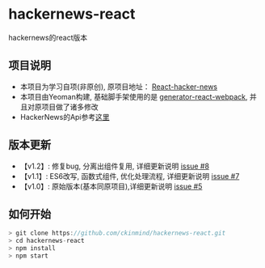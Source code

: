 # hackernews-react
hackernews的react版本

## 项目说明
- 本项目为学习自项(非原创), 原项目地址： [React-hacker-news](https://github.com/gokulkrishh/React-hacker-news)
- 本项目由Yeoman构建, 基础脚手架使用的是 [generator-react-webpack](https://github.com/react-webpack-generators/generator-react-webpack), 并且对原项目做了诸多修改
- HackerNews的Api参考[这里](https://github.com/HackerNews/API)

## 版本更新
- 【v1.2】: 修复bug, 分离出组件复用, 详细更新说明 [issue #8](https://github.com/ckinmind/hackernews-react/issues/8)
- 【v1.1】: ES6改写, 函数式组件, 优化处理流程, 详细更新说明 [issue #7](https://github.com/ckinmind/hackernews-react/issues/7)
- 【v1.0】: 原始版本(基本同原项目),详细更新说明 [issue #5](https://github.com/ckinmind/hackernews-react/issues/5)

## 如何开始
```js
> git clone https://github.com/ckinmind/hackernews-react.git
> cd hackernews-react
> npm install
> npm start
```
